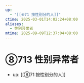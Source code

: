 ```yaml
---
up:
  - "[[⑧71 按性别分的人]]"
ctime: 2025-03-01T14:02:24+08:00
aliases:
  - 性别异常者
mtime: 2025-09-09T12:37:04+08:00
---
```


# ⑧713 性别异常者

- up: [[⑧71 按性别分的人]]
